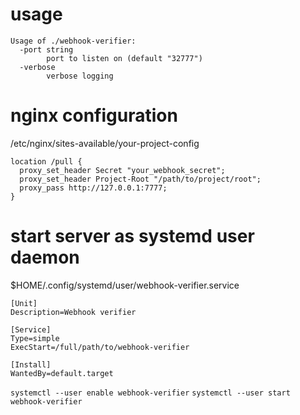 # usage

```
Usage of ./webhook-verifier:
  -port string
    	port to listen on (default "32777")
  -verbose
    	verbose logging
```

# nginx configuration

/etc/nginx/sites-available/your-project-config

```nginx
location /pull {
  proxy_set_header Secret "your_webhook_secret";
  proxy_set_header Project-Root "/path/to/project/root";
  proxy_pass http://127.0.0.1:7777;
}
```

# start server as systemd user daemon

$HOME/.config/systemd/user/webhook-verifier.service

```
[Unit]
Description=Webhook verifier

[Service]
Type=simple
ExecStart=/full/path/to/webhook-verifier

[Install]
WantedBy=default.target
```

`systemctl --user enable webhook-verifier`
`systemctl --user start webhook-verifier`
